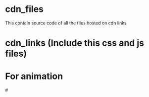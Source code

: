 # cdn_files
This contain source code of all the files hosted on cdn links

# cdn_links (Include this css and js files)

# For animation

#<script src="https://cdn.jsdelivr.net/gh/me-yuvrajsingh/cdn_files@main/animate.js" integrity="sha512-fDaZb3xOHdSTr7pPzaSxDmMCLi6xJ1+D6q4u6oq1kdWYIyrJDmYNaEK7EogsQu8fH807pdueac/Bb6Pd/G3Rpg==" crossorigin="anonymous"></script>

# <link rel="stylesheet" href="https://cdn.jsdelivr.net/gh/me-yuvrajsingh/cdn_files@main/animate.css" integrity="sha384-Tm/1naO1vpiU82NG5L+d/AvduLbiX/+xV9fej6pGBNwB8K4nHviJmqS6JW2X1kd7" crossorigin="anonymous"> 

